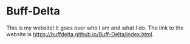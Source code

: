 # Buff-Delta
This is my website! It goes over who I am and what I do. The link to the website is https://buffdelta.github.io/Buff-Delta/index.html.
